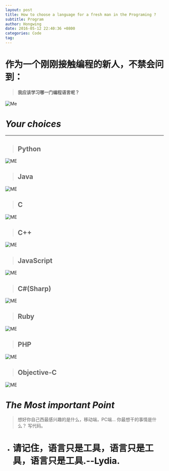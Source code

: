 ```yaml
---
layout: post
title: How to choose a language for a fresh man in the Programing ?
subtitle: Program
author: Hongwing
date: 2016-05-12 22:40:36 +0800
categories: Code
tag: 
---
```

# 作为一个刚刚接触编程的新人，不禁会问到：
> #### 我应该学习哪一门编程语言呢？
![Me](/assets/IMG_0883.JPG)

# *Your choices*
---
> ##	Python

![ME](/assets/IMG_0874.PNG)

> ## Java 

![ME](/assets/IMG_0875.PNG)

> ##	C

![ME](/assets/IMG_0876.PNG)

> ##	C++

![ME](/assets/IMG_0877.PNG)

> ## JavaScript

![ME](/assets/IMG_0878.JPG)

> ##	C#(Sharp)

![ME](/assets/IMG_0879.JPG)

> ##	Ruby

![ME](/assets/IMG_0880.JPG)

> ##	PHP

![ME](/assets/IMG_0881.JPG)

> ##	Objective-C

![ME](/assets/IMG_0882.JPG)

# *The Most important Point*
> 想好你自己西最感兴趣的是什么，移动端，PC端...
> 你最想干的事情是什么？
> 写代码。

* # 请记住，语言只是工具，语言只是工具，语言只是工具.--Lydia.
 
